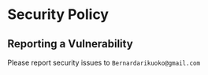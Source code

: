# Security Policy

## Reporting a Vulnerability

Please report security issues to `Bernardarikuoko@gmail.com`
